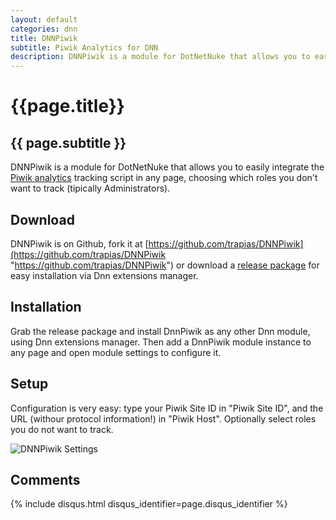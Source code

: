 ```yaml
---
layout: default
categories: dnn
title: DNNPiwik
subtitle: Piwik Analytics for DNN
description: DNNPiwik is a module for DotNetNuke that allows you to easily integrate the Piwik analytics tracking script in any page, choosing which roles you don't want to track (tipically Administrators).
---
```


<h1>{{page.title}}</h1>
<h2>{{ page.subtitle }}</h2>

DNNPiwik is a module for DotNetNuke that allows you to easily integrate the <a href="https://piwik.org/integrate/" target="_blank">Piwik analytics</a> tracking script in any page, choosing which roles you don't want to track (tipically Administrators).

<div class="addthis_native_toolbox"></div>

## Download

DNNPiwik is on Github, fork it at [https://github.com/trapias/DNNPiwik](https://github.com/trapias/DNNPiwik "https://github.com/trapias/DNNPiwik") or download a [release package](https://github.com/trapias/DNNPiwik/releases) for easy installation via Dnn extensions manager.

## Installation

Grab the release package and install DnnPiwik as any other Dnn module, using Dnn extensions manager. Then add a DnnPiwik module instance to any page and open module settings to configure it.

## Setup

Configuration is very easy: type your Piwik Site ID in "Piwik Site ID", and the URL (withour protocol information!) in "Piwik Host". Optionally select roles you do not want to track.

![DNNPiwik Settings]({{site_url}}/images/DNNPiwik_Settings.png)

## Comments

{% include disqus.html disqus_identifier=page.disqus_identifier %}
